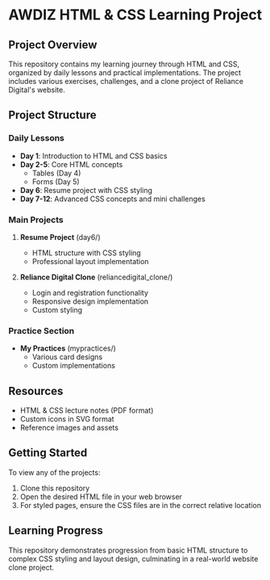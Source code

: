 # AWDIZ HTML & CSS Learning Project

## Project Overview
This repository contains my learning journey through HTML and CSS, organized by daily lessons and practical implementations. The project includes various exercises, challenges, and a clone project of Reliance Digital's website.

## Project Structure

### Daily Lessons
- **Day 1**: Introduction to HTML and CSS basics
- **Day 2-5**: Core HTML concepts
  - Tables (Day 4)
  - Forms (Day 5)
- **Day 6**: Resume project with CSS styling
- **Day 7-12**: Advanced CSS concepts and mini challenges

### Main Projects
1. **Resume Project** (day6/)
   - HTML structure with CSS styling
   - Professional layout implementation

2. **Reliance Digital Clone** (reliancedigital_clone/)
   - Login and registration functionality
   - Responsive design implementation
   - Custom styling

### Practice Section
- **My Practices** (mypractices/)
  - Various card designs
  - Custom implementations

## Resources
- HTML & CSS lecture notes (PDF format)
- Custom icons in SVG format
- Reference images and assets

## Getting Started
To view any of the projects:
1. Clone this repository
2. Open the desired HTML file in your web browser
3. For styled pages, ensure the CSS files are in the correct relative location

## Learning Progress
This repository demonstrates progression from basic HTML structure to complex CSS styling and layout design, culminating in a real-world website clone project.